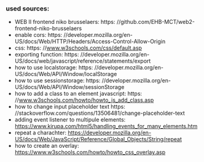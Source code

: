 ### used sources:

- WEB II frontend niko brusselaers: https: //github.com/EHB-MCT/web2-frontend-niko-brusselaers
- enable cors: https: //developer.mozilla.org/en-US/docs/Web/HTTP/Headers/Access-Control-Allow-Origin
- css: https: //www.w3schools.com/css/default.asp
- exporting function: https: //developer.mozilla.org/en-US/docs/web/javascript/reference/statements/export
- how to use localstorage: https: //developer.mozilla.org/en-US/docs/Web/API/Window/localStorage
- how to use sessionstorage: https: //developer.mozilla.org/en-US/docs/Web/API/Window/sessionStorage
- how to add a class to an element javascript: https: //www.w3schools.com/howto/howto_js_add_class.asp
- how to change input placeholder text https: //stackoverflow.com/questions/13506481/change-placeholder-text
- adding event listener to multipule elements: https://www.kirupa.com/html5/handling_events_for_many_elements.htm
- repeat a charachter: https://developer.mozilla.org/en-US/docs/Web/JavaScript/Reference/Global_Objects/String/repeat
- how to create an overlay: https://www.w3schools.com/howto/howto_css_overlay.asp